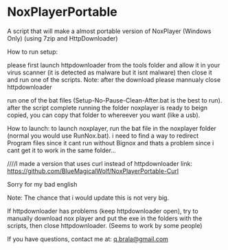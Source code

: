 # NoxPlayerPortable
A script that will make a almost portable version of NoxPlayer (Windows Only) (using 7zip and HttpDownloader)

How to run setup:

please first launch httpdownloader from the tools folder and allow it in your virus scanner (it is detected as malware but it isnt malware) then close it and run one of the scripts.
Note: after the download please mannualy close httpdownloader

run one of the bat files (Setup-No-Pause-Clean-After.bat is the best to run). 
after the script complete running the folder noxplayer is ready to beign copied, you can copy that folder to whereever you want (like a usb). 

How to launch:
to launch noxplayer, run the bat file in the noxplayer folder (normal you would use RunNox.bat). i need to find a way to redirect Program files since it cant run without Bignox and thats a problem since i cant get it to work in the same folder...


////I made a version that uses curl instead of httpdownloader
link:
https://github.com/BlueMagicalWolf/NoxPlayerPortable-Curl


Sorry for my bad english


Note:
The chance that i would update this is not very big.


If httpdownloader has problems (keep httpdownloader open), try to manually download nox player and put the exe in the folders with the scripts, then close httpdownloader. (Seems to work by some people)

If you have questions, contact me at: q.brala@gmail.com



